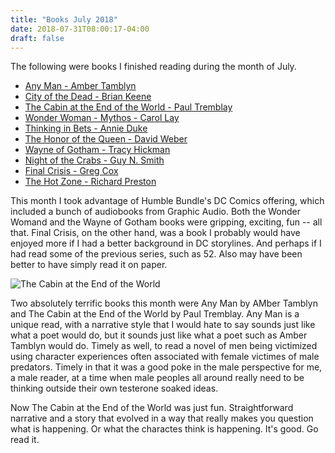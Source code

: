 ```yaml
---
title: "Books July 2018"
date: 2018-07-31T08:00:17-04:00
draft: false
---
```


The following were books I finished reading during the month of July.

* [Any Man - Amber Tamblyn](https://www.amazon.com/Any-Man-Novel-Amber-Tamblyn-ebook/dp/B071DSP241/ref=sr_1_1?s=digital-text&ie=UTF8&qid=1530796779&sr=1-1&keywords=any+man)
* [City of the Dead - Brian Keene](https://www.amazon.com/City-Dead-Preferred-Brian-Keene-ebook/dp/B00H3REZYA/ref=sr_1_3?ie=UTF8&qid=1530796738&sr=8-3&keywords=city+of+the+dead)
* [The Cabin at the End of the World - Paul Tremblay](https://www.amazon.com/Cabin-End-World-Novel-ebook/dp/B074DTFY26/ref=sr_1_1?ie=UTF8&qid=1531238743&sr=8-1&keywords=cabin+at+the+end+of+the+world)
* [Wonder Woman - Mythos - Carol Lay](https://www.amazon.com/Wonder-Woman-Mythos-Justice-America/dp/0743417119/ref=sr_1_1?s=books&ie=UTF8&qid=1531238719&sr=1-1&keywords=wonder+woman+mythos)
* [Thinking in Bets - Annie Duke](https://www.amazon.com/Thinking-Bets-Making-Smarter-Decisions-ebook/dp/B074DG9LQF/ref=sr_1_1?s=books&ie=UTF8&qid=1531336785&sr=1-1&keywords=thinking+in+bets)
* [The Honor of the Queen - David Weber](https://www.amazon.com/gp/product/B00BBIAB0Y/ref=dbs_a_def_rwt_bibl_vppi_i20)
* [Wayne of Gotham - Tracy Hickman](https://www.amazon.com/gp/product/B005C6L2HW/ref=dbs_a_def_rwt_hsch_vapi_tkin_p2_i7)
* [Night of the Crabs - Guy N. Smith](https://www.amazon.com/gp/product/B004U7V2P6/ref=dbs_a_def_rwt_bibl_vppi_i0)
* [Final Crisis - Greg Cox](https://www.amazon.com/Final-Crisis-Greg-Cox/dp/193700709X/ref=sr_1_3?ie=UTF8&qid=1532350404&sr=8-3&keywords=final+crisis)
* [The Hot Zone - Richard Preston](https://www.amazon.com/gp/product/0385479565/ref=dbs_a_def_rwt_bibl_vppi_i0)

This month I took advantage of Humble Bundle's DC Comics offering, which included a bunch of audiobooks from Graphic Audio. Both the Wonder Womand and the Wayne of Gotham books were gripping, exciting, fun -- all that. Final Crisis, on the other hand, was a book I probably would have enjoyed more if I had a better background in DC storylines. And perhaps if I had read some of the previous series, such as 52. Also may have been better to have simply read it on paper.

![The Cabin at the End of the World](/images/cabincover.jpg)

Two absolutely terrific books this month were Any Man by AMber Tamblyn and The Cabin at the End of the World by Paul Tremblay. Any Man is a unique read, with a narrative style that I would hate to say sounds just like what a poet would do, but it sounds just like what a poet such as Amber Tamblyn would do. Timely as well, to read a novel of men being victimized using character experiences often associated with female victimes of male predators. Timely in that it was a good poke in the male perspective for me, a male reader, at a time when male peoples all around really need to be thinking outside their own testerone soaked ideas.

Now The Cabin at the End of the World was just fun. Straightforward narrative and a story that evolved in a way that really makes you question what is happening. Or what the charactes think is happening. It's good. Go read it.




